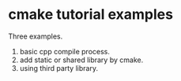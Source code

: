 # cmake tutorial examples
Three examples.
1. basic cpp compile process.
2. add static or shared library by cmake.
3. using third party library.
